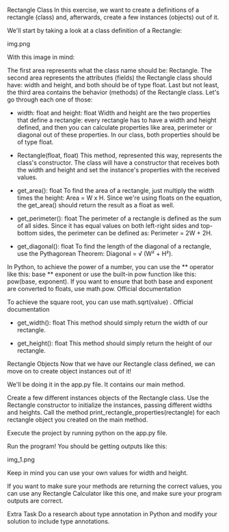 Rectangle Class
In this exercise, we want to create a definitions of a rectangle (class) and, afterwards, create a few instances (objects) out of it.

We'll start by taking a look at a class definition of a Rectangle:

img.png

With this image in mind:

The first area represents what the class name should be: Rectangle.
The second area represents the attributes (fields) the Rectangle class should have: width and height, and both should be of type float.
Last but not least, the third area contains the behavior (methods) of the Rectangle class.
Let's go through each one of those:

- width: float and height: float
  Width and height are the two properties that define a rectangle: every rectangle has to have a width and height defined, and then you can calculate properties like area, perimeter or diagonal out of these properties. In our class, both properties should be of type float.

+ Rectangle(float, float)
  This method, represented this way, represents the class's constructor. The class will have a constructor that receives both the width and height and set the instance's properties with the received values.

+ get_area(): float
  To find the area of a rectangle, just multiply the width times the height: Area = W x H. Since we're using floats on the equation, the get_area() should return the result as a float as well.

+ get_perimeter(): float
  The perimeter of a rectangle is defined as the sum of all sides. Since it has equal values on both left-right sides and top-bottom sides, the perimeter can be defined as: Perimeter = 2W + 2H.

+ get_diagonal(): float
  To find the length of the diagonal of a rectangle, use the Pythagorean Theorem: Diagonal = √ (W² + H²).

In Python, to achieve the power of a number, you can use the ** operator like this: base ** exponent or use the built-in pow function like this: pow(base, exponent). If you want to ensure that both base and exponent are converted to floats, use math.pow. Official documentation

To achieve the square root, you can use math.sqrt(value) . Official documentation

+ get_width(): float
  This method should simply return the width of our rectangle.

+ get_height(): float
  This method should simply return the height of our rectangle.

Rectangle Objects
Now that we have our Rectangle class defined, we can move on to create object instances out of it!

We'll be doing it in the app.py file. It contains our main method.

Create a few different instances objects of the Rectangle class. Use the Rectangle constructor to initialize the instances, passing different widths and heights. Call the method print_rectangle_properties(rectangle) for each rectangle object you created on the main method.

Execute the project by running python on the app.py file.

Run the program! You should be getting outputs like this:

img_1.png

Keep in mind you can use your own values for width and height.

If you want to make sure your methods are returning the correct values, you can use any Rectangle Calculator like this one, and make sure your program outputs are correct.

Extra Task
Do a research about type annotation in Python and modify your solution to include type annotations.